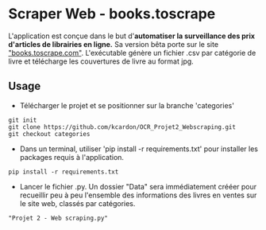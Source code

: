 # Scraper Web - books.toscrape

L'application est conçue dans le but d'**automatiser la surveillance des prix d'articles de librairies en ligne.**
Sa version bêta porte sur le site ["books.toscrape.com"](https://books.toscrape.com/). L'exécutable génère un fichier .csv par catégorie de livre et télécharge les couvertures de livre au format jpg.

## Usage

* Télécharger le projet et se positionner sur la branche 'categories'
```
git init
git clone https://github.com/kcardon/OCR_Projet2_Webscraping.git
git checkout categories
```

* Dans un terminal, utiliser 'pip install -r requirements.txt' pour installer les packages requis à l'application.
```
pip install -r requirements.txt
```

* Lancer le fichier .py. Un dossier "Data" sera immédiatement crééer pour recueillir peu à peu l'ensemble des informations des livres en ventes sur le site web, classés par catégories. 
```
"Projet 2 - Web scraping.py"
```


 